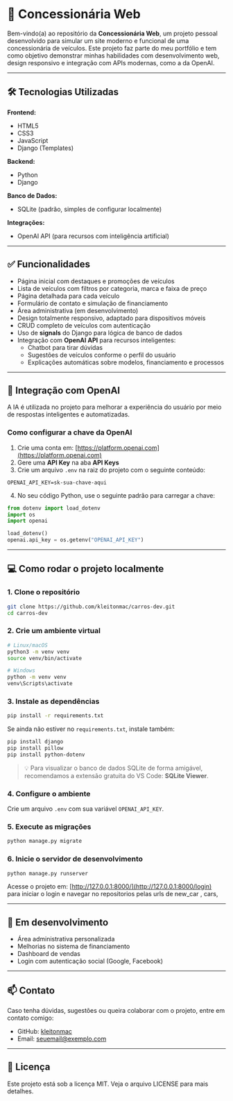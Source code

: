# 🚗 Concessionária Web

Bem-vindo(a) ao repositório da **Concessionária Web**, um projeto pessoal desenvolvido para simular um site moderno e funcional de uma concessionária de veículos. Este projeto faz parte do meu portfólio e tem como objetivo demonstrar minhas habilidades com desenvolvimento web, design responsivo e integração com APIs modernas, como a da OpenAI.

---

## 🛠️ Tecnologias Utilizadas

**Frontend:**
- HTML5  
- CSS3  
- JavaScript  
- Django (Templates)

**Backend:**
- Python  
- Django

**Banco de Dados:**
- SQLite (padrão, simples de configurar localmente)

**Integrações:**
- OpenAI API (para recursos com inteligência artificial)

---

## ✅ Funcionalidades

- Página inicial com destaques e promoções de veículos  
- Lista de veículos com filtros por categoria, marca e faixa de preço  
- Página detalhada para cada veículo  
- Formulário de contato e simulação de financiamento  
- Área administrativa (em desenvolvimento)  
- Design totalmente responsivo, adaptado para dispositivos móveis  
- CRUD completo de veículos com autenticação  
- Uso de **signals** do Django para lógica de banco de dados  
- Integração com **OpenAI API** para recursos inteligentes:
  - Chatbot para tirar dúvidas
  - Sugestões de veículos conforme o perfil do usuário
  - Explicações automáticas sobre modelos, financiamento e processos

---

## 🤖 Integração com OpenAI

A IA é utilizada no projeto para melhorar a experiência do usuário por meio de respostas inteligentes e automatizadas.

### Como configurar a chave da OpenAI

1. Crie uma conta em: [https://platform.openai.com](https://platform.openai.com)
2. Gere uma **API Key** na aba **API Keys**
3. Crie um arquivo `.env` na raiz do projeto com o seguinte conteúdo:

```env
OPENAI_API_KEY=sk-sua-chave-aqui
```

4. No seu código Python, use o seguinte padrão para carregar a chave:

```python
from dotenv import load_dotenv
import os
import openai

load_dotenv()
openai.api_key = os.getenv("OPENAI_API_KEY")
```

---

## 💻 Como rodar o projeto localmente

### 1. Clone o repositório

```bash
git clone https://github.com/kleitonmac/carros-dev.git
cd carros-dev
```

### 2. Crie um ambiente virtual

```bash
# Linux/macOS
python3 -m venv venv
source venv/bin/activate

# Windows
python -m venv venv
venv\Scripts\activate
```

### 3. Instale as dependências

```bash
pip install -r requirements.txt
```

Se ainda não estiver no `requirements.txt`, instale também:

```bash
pip install django
pip install pillow
pip install python-dotenv
```

> 💡 Para visualizar o banco de dados SQLite de forma amigável, recomendamos a extensão gratuita do VS Code: **SQLite Viewer**.

### 4. Configure o ambiente

Crie um arquivo `.env` com sua variável `OPENAI_API_KEY`.

### 5. Execute as migrações

```bash
python manage.py migrate
```

### 6. Inicie o servidor de desenvolvimento

```bash
python manage.py runserver
```

Acesse o projeto em: [http://127.0.0.1:8000/](http://127.0.0.1:8000/login) para iniciar o login e navegar no repositorios pelas urls de new_car , cars,

---

## 🚀 Em desenvolvimento

- Área administrativa personalizada  
- Melhorias no sistema de financiamento  
- Dashboard de vendas  
- Login com autenticação social (Google, Facebook)

---

## 📫 Contato

Caso tenha dúvidas, sugestões ou queira colaborar com o projeto, entre em contato comigo:

- GitHub: [kleitonmac](https://github.com/kleitonmac)
- Email: seuemail@exemplo.com

---

## 📝 Licença

Este projeto está sob a licença MIT. Veja o arquivo LICENSE para mais detalhes.
